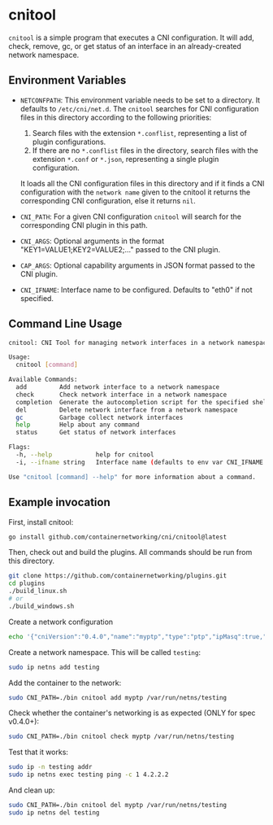 # cnitool

`cnitool` is a simple program that executes a CNI configuration. It will
add, check, remove, gc, or get status of an interface in an already-created network namespace.

## Environment Variables

* `NETCONFPATH`: This environment variable needs to be set to a
  directory. It defaults to `/etc/cni/net.d`. The `cnitool` searches
  for CNI configuration files in this directory according to the following priorities:
  1. Search files with the extension `*.conflist`, representing a list of plugin configurations.
  2. If there are no `*.conflist` files in the directory, search files with the extension `*.conf` or `*.json`,
  representing a single plugin configuration.

  It loads all the CNI configuration files in
  this directory and if it finds a CNI configuration with the `network
  name` given to the cnitool it returns the corresponding CNI
  configuration, else it returns `nil`.
* `CNI_PATH`: For a given CNI configuration `cnitool` will search for
  the corresponding CNI plugin in this path.
* `CNI_ARGS`: Optional arguments in the format "KEY1=VALUE1;KEY2=VALUE2;..." passed to the CNI plugin.
* `CAP_ARGS`: Optional capability arguments in JSON format passed to the CNI plugin.
* `CNI_IFNAME`: Interface name to be configured. Defaults to "eth0" if not specified.

## Command Line Usage

```bash
cnitool: CNI Tool for managing network interfaces in a network namespace

Usage:
  cnitool [command]

Available Commands:
  add         Add network interface to a network namespace
  check       Check network interface in a network namespace
  completion  Generate the autocompletion script for the specified shell
  del         Delete network interface from a network namespace
  gc          Garbage collect network interfaces
  help        Help about any command
  status      Get status of network interfaces

Flags:
  -h, --help            help for cnitool
  -i, --ifname string   Interface name (defaults to env var CNI_IFNAME or 'eth0')

Use "cnitool [command] --help" for more information about a command.
```

## Example invocation

First, install cnitool:

```bash
go install github.com/containernetworking/cni/cnitool@latest
```

Then, check out and build the plugins. All commands should be run from this directory.

```bash
git clone https://github.com/containernetworking/plugins.git
cd plugins
./build_linux.sh
# or
./build_windows.sh
```

Create a network configuration

```bash
echo '{"cniVersion":"0.4.0","name":"myptp","type":"ptp","ipMasq":true,"ipam":{"type":"host-local","subnet":"172.16.29.0/24","routes":[{"dst":"0.0.0.0/0"}]}}' | sudo tee /etc/cni/net.d/10-myptp.conf
```

Create a network namespace. This will be called `testing`:

```bash
sudo ip netns add testing
```

Add the container to the network:

```bash
sudo CNI_PATH=./bin cnitool add myptp /var/run/netns/testing
```

Check whether the container's networking is as expected (ONLY for spec v0.4.0+):

```bash
sudo CNI_PATH=./bin cnitool check myptp /var/run/netns/testing
```

Test that it works:

```bash
sudo ip -n testing addr
sudo ip netns exec testing ping -c 1 4.2.2.2
```

And clean up:

```bash
sudo CNI_PATH=./bin cnitool del myptp /var/run/netns/testing
sudo ip netns del testing
```
